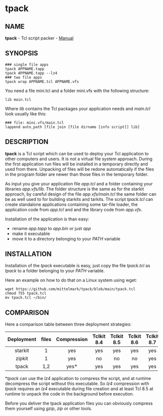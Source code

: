 # tpack

## NAME

__tpack__ - Tcl script packer - [Manual](https://htmlpreview.github.io/?https://raw.githubusercontent.com/mittelmark/tpack/master/doc/tpack.html)

## SYNOPSIS

```
### single file apps
tpack APPNAME.tapp         
tpack APPNAME.tapp --lz4
### two file apps
tpack wrap APPNAME.tcl APPNAME.vfs
```

You need a file mini.tcl and a folder mini.vfs with the following structure:

```
lib main.tcl
```

Where _lib_ contains the Tcl packages your application needs and _main.tcl_ look
usually like this:

```
### file: mini.vfs/main.tcl
lappend auto_path [file join [file dirname [info script]] lib]
```

## DESCRIPTION

__tpack__ is a Tcl script which can be used to deploy your Tcl  application to
other computers and users. It is not a virtual file system approach. 
During  the first  application  run files  will be  installed  in a  temporary
directly and used from there. Unpacking of files will be redone 
automatically if the files in the program folder are newer than those 
files in the temporary folder. 

As input you give your application file _app.tcl_ and a folder containing your
libraries _app.vfs/lib_. 
The  folder  structure  is the same as for the  starkit  approach,  by careful
design of the file 
_app.vfs/main.tcl_  the  same  folder  can be as  well  used  to for  building
starkits and tarkits.
The script  _tpack.tcl_ can create  standalone  applications  containing  some
tar-file loader, 
the application code from _app.tcl_ and and the library code from _app.vfs_. 

Installation of the application is than easy: 

- rename _app.tapp_ to _app.bin_ or just _app_
- make it executable
- move it to a directory belonging to your _PATH_ variable

## INSTALLATION

Installation of the _tpack_ executable is easy, just copy the file _tpack.tcl_
as _tpack_ to a folder belonging to your _PATH_ variable. 

Here an example on how to do that on a Linux system using wget:

```
wget https://github.com/mittelmark/tpack/blob/main/tpack.tcl
chmod 755 tpack.tcl
mv tpack.tcl ~/bin/
```



## COMPARISON

Here a comparison table between three deployment strategies:

|  Deployment | files |  Compression  | Tclkit 8.4 | Tclkit 8.5 | Tclkit 8.6 |Tclkit 8.7 | Tcl 8.4 | Tcl 8.5 | Tcl 8.6 | Tcl 8.7 |
|:-----------:|:-----:|:-------------:|:----------:|:----------:|:----------:|:----------:|:-------:|:-------:|:-------:|:-------:|
| starkit     | 1     |  yes         |  yes        | yes        | yes        | yes        | no | no | no | no |
| zipkit      | 1     | yes | no | no | no | yes | no | no | no | yes |
| tpack       | 1,2   | yes* | yes | yes | yes | yes | yes | yes | yes | yes |


*_tpack_ can use the _lz4_  application  to  compress  the  script,  and at runtime
decompress the script without this  executable. So _lz4_ compression  with _tpack_
requires  an _lz4_  executable  during  file  creation  and at least  Tcl 8.5 at
runtime to unpack the code in the background before execution.

Before you deliver the tpack application files you can obviously compress them
yourself using _gzip_, _zip_ or other tools.


